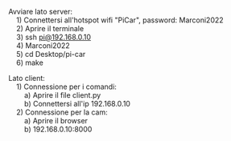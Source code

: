 Avviare lato server: <br/>
&nbsp;&nbsp;&nbsp;&nbsp;1) Connettersi all'hotspot wifi "PiCar", password: Marconi2022<br/>
&nbsp;&nbsp;&nbsp;&nbsp;2) Aprire il terminale<br/>
&nbsp;&nbsp;&nbsp;&nbsp;3) ssh pi@192.168.0.10<br/>
&nbsp;&nbsp;&nbsp;&nbsp;4) Marconi2022<br/>
&nbsp;&nbsp;&nbsp;&nbsp;5) cd Desktop/pi-car<br/>
&nbsp;&nbsp;&nbsp;&nbsp;6) make<br/>

Lato client:<br/>
&nbsp;&nbsp;&nbsp;&nbsp;1) Connessione per i comandi:<br/>
&nbsp;&nbsp;&nbsp;&nbsp;&nbsp;&nbsp;&nbsp;&nbsp;a) Aprire il file client.py<br/>
&nbsp;&nbsp;&nbsp;&nbsp;&nbsp;&nbsp;&nbsp;&nbsp;b) Connettersi all'ip 192.168.0.10<br/>
&nbsp;&nbsp;&nbsp;&nbsp;2) Connessione per la cam:<br/>
&nbsp;&nbsp;&nbsp;&nbsp;&nbsp;&nbsp;&nbsp;&nbsp;a) Aprire il browser<br/>
&nbsp;&nbsp;&nbsp;&nbsp;&nbsp;&nbsp;&nbsp;&nbsp;b) 192.168.0.10:8000<br/>
